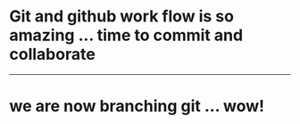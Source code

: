 # Git and github work flow is so amazing ... time to commit and collaborate
---
# we are now branching git ... wow!
